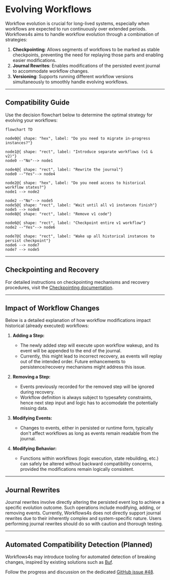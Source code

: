 # Evolving Workflows

Workflow evolution is crucial for long-lived systems, especially when workflows are expected to run continuously over extended periods. Workflows4s aims to handle workflow evolution through a combination of strategies:

1. **Checkpointing**: Allows segments of workflows to be marked as stable checkpoints, preventing the need for replaying those parts and enabling easier modifications.
2. **Journal Rewrites**: Enables modifications of the persisted event journal to accommodate workflow changes.
3. **Versioning**: Supports running different workflow versions simultaneously to smoothly handle evolving workflows.

---

## Compatibility Guide

Use the decision flowchart below to determine the optimal strategy for evolving your workflows:

```mermaid
flowchart TD

node0@{ shape: "hex", label: "Do you need to migrate in-progress instances?"}

node1@{ shape: "rect", label: "Introduce separate workflows (v1 & v2)"}
node0 --"No"--> node1

node4@{ shape: "rect", label: "Rewrite the journal"}
node0 --"Yes"--> node4

node2@{ shape: "hex", label: "Do you need access to historical workflow states?"}
node1 --> node2

node2 --"No"--> node5
node5@{ shape: "rect", label: "Wait until all v1 instances finish"}
node5 --> node8
node8@{ shape: "rect", label: "Remove v1 code"}

node6@{ shape: "rect", label: "Checkpoint entire v1 workflow"}
node2 --"Yes"--> node6

node7@{ shape: "rect", label: "Wake up all historical instances to persist checkpoint"}
node6 --> node7
node7 --> node5
```

---

## Checkpointing and Recovery

For detailed instructions on checkpointing mechanisms and recovery procedures, visit the [Checkpointing documentation](/docs/operations/checkpoints/).

---

## Impact of Workflow Changes

Below is a detailed explanation of how workflow modifications impact historical (already executed) workflows:

1. **Adding a Step:**
   - The newly added step will execute upon workflow wakeup, and its event will be appended to the end of the journal.
   - Currently, this might lead to incorrect recovery, as events will replay out of the intended order. Future enhancements to persistence/recovery mechanisms might address this issue.

2. **Removing a Step:**
   - Events previously recorded for the removed step will be ignored during recovery.
   - Workflow definition is always subject to typesafety constraints, hence next step input and logic has to accomodate the potentially missing data.

3. **Modifying Events:**
   - Changes to events, either in persisted or runtime form, typically don't affect workflows as long as events remain readable from the journal.

4. **Modifying Behavior:**
   - Functions within workflows (logic execution, state rebuilding, etc.) can safely be altered without backward compatibility concerns, provided the modifications remain logically consistent.

---

## Journal Rewrites

Journal rewrites involve directly altering the persisted event log to achieve a specific evolution outcome. Such operations include modifying, adding, or removing events. Currently, Workflows4s does not directly support journal rewrites due to their inherently complex and system-specific nature. Users performing journal rewrites should do so with caution and thorough testing.

---

## Automated Compatibility Detection (Planned)

Workflows4s may introduce tooling for automated detection of breaking changes, inspired by existing solutions such as [Buf](https://buf.build/docs/breaking/overview/).

Follow the progress and discussion on the dedicated [GitHub issue #48](https://github.com/business4s/workflows4s/issues/48).

